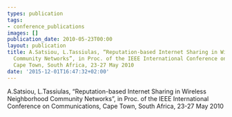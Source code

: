 ```yaml
---
types: publication
tags:
- conference_publications
images: []
publication_date: 2010-05-23T00:00
layout: publication
title: A.Satsiou, L.Tassiulas, “Reputation-based Internet Sharing in Wireless Neighborhood
  Community Networks”, in Proc. of the IEEE International Conference on Communications,
  Cape Town, South Africa, 23-27 May 2010
date: '2015-12-01T16:47:32+02:00'
---
```

<p>A.Satsiou, L.Tassiulas, “Reputation-based Internet Sharing in Wireless Neighborhood Community Networks”, in Proc. of the IEEE International Conference on Communications, Cape Town, South Africa, 23-27 May 2010</p>
